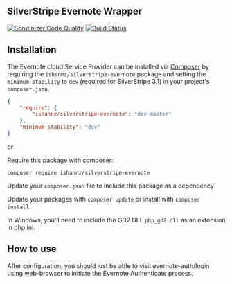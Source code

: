 ## SilverStripe Evernote Wrapper
[![Scrutinizer Code Quality](https://scrutinizer-ci.com/g/ishannz/silverstripe-evernote/badges/quality-score.png?b=master)](https://scrutinizer-ci.com/g/ishannz/silverstripe-evernote/?branch=master)
[![Build Status](https://scrutinizer-ci.com/g/ishannz/silverstripe-evernote/badges/build.png?b=master)](https://scrutinizer-ci.com/g/ishannz/silverstripe-evernote/build-status/master)
## Installation

The Evernote cloud Service Provider can be installed via [Composer](http://getcomposer.org) by requiring the
`ishannz/silverstripe-evernote` package and setting the `minimum-stability` to `dev` (required for SilverStripe 3.1) in your
project's `composer.json`.

```json
{
    "require": {
        "ishannz/silverstripe-evernote": "dev-master"
    },
    "minimum-stability": "dev"
}
```

or

Require this package with composer:
```
composer require ishannz/silverstripe-evernote
```
Update your `composer.json` file to include this package as a dependency

Update your packages with ```composer update``` or install with ```composer install```.

In Windows, you'll need to include the GD2 DLL `php_gd2.dll` as an extension in php.ini.


## How to use
After configuration, you should just be able to visit evernote-auth/login using web-browser to initiate the Evernote Authenticate process.
